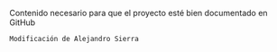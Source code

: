 Contenido necesario para que el proyecto esté bien documentado en GitHub
```
Modificación de Alejandro Sierra
```
